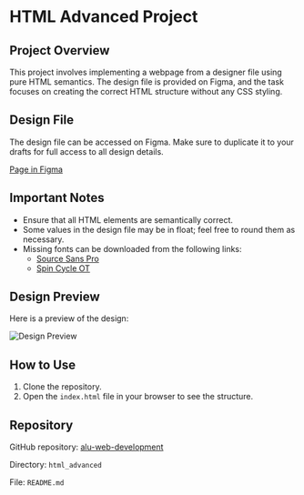 # HTML Advanced Project
## Project Overview

This project involves implementing a webpage from a designer file using pure HTML semantics. The design file is provided on Figma, and the task focuses on creating the correct HTML structure without any CSS styling.

## Design File

The design file can be accessed on Figma. Make sure to duplicate it to your drafts for full access to all design details.

[Page in Figma](https://www.figma.com/file/YOUR_FIGMA_FILE_LINK)

## Important Notes

- Ensure that all HTML elements are semantically correct.
- Some values in the design file may be in float; feel free to round them as necessary.
- Missing fonts can be downloaded from the following links:
  - [Source Sans Pro](https://fonts.google.com/specimen/Source+Sans+Pro)
  - [Spin Cycle OT](https://www.fontspring.com/fonts/fontsite/spin-cycle)

## Design Preview

Here is a preview of the design:

![Design Preview](design_preview.png)

## How to Use

1. Clone the repository.
2. Open the `index.html` file in your browser to see the structure.

## Repository

GitHub repository: [alu-web-development](https://github.com/Millowise01/alu-web-development.git)

Directory: `html_advanced`

File: `README.md`
